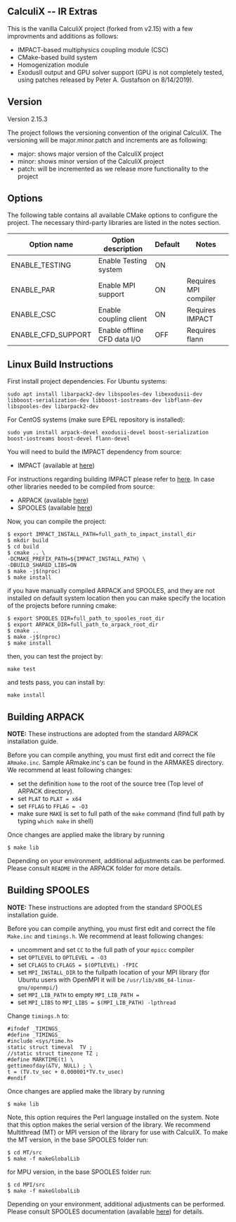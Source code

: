 CalculiX -- IR Extras
---------------------
This is the vanilla CalculiX project (forked from v2.15) with a few improvments and additions as follows:
* IMPACT-based multiphysics coupling module (CSC)
* CMake-based build system
* Homogenization module
* ExodusII output and GPU solver support (GPU is not completely tested, using patches released by Peter A. Gustafson on 8/14/2019).

## Version
Version 2.15.3

The project follows the versioning convention of the original CalculiX. The versioning will be major.minor.patch and increments are as following:
* major: shows major version of the CalculiX project 
* minor: shows minor version of the CalculiX project
* patch: will be incremented as we release more functionality to the project

## Options
The following table contains all available CMake options to configure the project. The necessary third-party libraries are listed in the notes section.

| Option name            | Option description              | Default | Notes                            |
|------------------------|---------------------------------|---------|----------------------------------|
| ENABLE_TESTING         | Enable Testing system           | ON      |                                  |
| ENABLE_PAR             | Enable MPI support              | ON      | Requires MPI compiler            |
| ENABLE_CSC             | Enable coupling client          | ON      | Requires IMPACT                  |
| ENABLE_CFD_SUPPORT     | Enable offline CFD data I/O     | OFF     | Requires flann                   |

## Linux Build Instructions ##

First install project dependencies. For Ubuntu systems:
```
sudo apt install libarpack2-dev libspooles-dev libexodusii-dev libboost-serialization-dev libboost-iostreams-dev libflann-dev libspooles-dev libarpack2-dev
```
For CentOS systems (make sure EPEL repository is installed):

```
sudo yum install arpack-devel exodusii-devel boost-serialization boost-iostreams boost-devel flann-devel
```
You will need to build the IMPACT dependency from source:

* IMPACT (available at [here](https://github.com/IllinoisRocstar/IMPACT))

For instructions regarding building IMPACT please refer to [here](https://github.com/IllinoisRocstar/IMPACT). In case other libraries needed to be compiled from source:

* ARPACK (available [here](https://www.caam.rice.edu/software/ARPACK/SRC/arpack96.tar.gz))
* SPOOLES (available [here](http://www.netlib.org/linalg/spooles/spooles.2.2.tgz))

Now, you can compile the project:
```
$ export IMPACT_INSTALL_PATH=full_path_to_impact_install_dir
$ mkdir build
$ cd build
$ cmake .. \
-DCMAKE_PREFIX_PATH=${IMPACT_INSTALL_PATH} \
-DBUILD_SHARED_LIBS=ON 
$ make -j$(nproc) 
$ make install 
```
if you have manually compiled ARPACK and SPOOLES, and they are not installed on default system location then you can make specify the location of the projects before running cmake:
```
$ export SPOOLES_DIR=full_path_to_spooles_root_dir
$ export ARPACK_DIR=full_path_to_arpack_root_dir
$ cmake .. 
$ make -j$(nproc) 
$ make install 
```
then, you can test the project by:
```
make test
```
and tests pass, you can install by:
```
make install
```

## Building ARPACK ##

**NOTE:** These instructions are adopted from the standard ARPACK installation guide.

Before you can compile anything, you must first edit and correct the file `ARmake.inc`. Sample ARmake.inc's can be found in the ARMAKES directory. We recommend at least following changes:
* set the definition `home` to the root of the source tree (Top level of ARPACK directory).
* set `PLAT` to `PLAT = x64`
* set `FFLAG` to `FFLAG = -O3`
* make sure `MAKE` is set to full path of the `make` command (find full path by typing `which make` in shell)

Once changes are applied make the library by running
```
$ make lib
```
Depending on your environment, additional adjustments can be performed. Please consult `README` in the ARPACK folder for more details.


## Building SPOOLES ##

**NOTE:** These instructions are adopted from the standard SPOOLES installation guide.

Before you can compile anything, you must first edit and correct the file `Make.inc` and `timings.h`. We recommend at least following changes:

* uncomment and set `CC` to the full path of your `mpicc` compiler
* set `OPTLEVEL` to `OPTLEVEL = -O3`
* set `CFLAGS` to `CFLAGS = $(OPTLEVEL) -fPIC`
* set `MPI_INSTALL_DIR` to the fullpath location of your MPI library (for Ubuntu users with OpenMPI it will be `/usr/lib/x86_64-linux-gnu/openmpi/`)
* set `MPI_LIB_PATH` to empty `MPI_LIB_PATH =`
* set `MPI_LIBS` to `MPI_LIBS = $(MPI_LIB_PATH) -lpthread`

Change `timings.h` to:
```
#ifndef _TIMINGS_
#define _TIMINGS_
#include <sys/time.h>
static struct timeval  TV ;
//static struct timezone TZ ;
#define MARKTIME(t) \
gettimeofday(&TV, NULL) ; \
t = (TV.tv_sec + 0.000001*TV.tv_usec)
#endif
```
Once changes are applied make the library by running
```
$ make lib
```
Note, this option requires the Perl language installed on the system. Note that this option makes the serial version of the library. We recommend Multithread (MT) or MPI version of the library for use with CalculiX. To make the MT version, in the base SPOOLES folder run:
```
$ cd MT/src
$ make -f makeGlobalLib
```
for MPU version, in the base SPOOLES folder run:
```
$ cd MPI/src
$ make -f makeGlobalLib
```
Depending on your environment, additional adjustments can be performed. Please consult SPOOLES documentation (available [here](http://www.netlib.org/linalg/spooles/Install.ps.gz)) for details.
